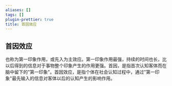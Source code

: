 ```yaml
---
aliases: []
tags: []
plugin-prettier: true
title: 首因效应
---
```


## 首因效应

也称为第一印象作用，或先入为主效应。第一印象作用最强，持续的时间也长，比以后得到的信息对于事物整个印象产生的作用更强。首因，是指首次认知客体而在脑中留下的"第一印象"。首因效应，是指个体在社会认知过程中，通过"第一印象"最先输入的信息对客体以后的认知产生的影响作用。
